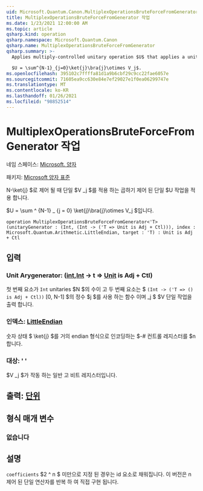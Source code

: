 ```yaml
---
uid: Microsoft.Quantum.Canon.MultiplexOperationsBruteForceFromGenerator
title: MultiplexOperationsBruteForceFromGenerator 작업
ms.date: 1/23/2021 12:00:00 AM
ms.topic: article
qsharp.kind: operation
qsharp.namespace: Microsoft.Quantum.Canon
qsharp.name: MultiplexOperationsBruteForceFromGenerator
qsharp.summary: >-
  Applies multiply-controlled unitary operation $U$ that applies a unitary $V_j$ when controlled by n-qubit number state $\ket{j}$.

  $U = \sum^{N-1}_{j=0}\ket{j}\bra{j}\otimes V_j$.
ms.openlocfilehash: 395102c7ffffa81d1a9b6cbf29c9cc22fae6057e
ms.sourcegitcommit: 71605ea9cc630e84e7ef29027e1f0ea06299747e
ms.translationtype: MT
ms.contentlocale: ko-KR
ms.lasthandoff: 01/26/2021
ms.locfileid: "98852514"
---
```

# <a name="multiplexoperationsbruteforcefromgenerator-operation"></a>MultiplexOperationsBruteForceFromGenerator 작업

네임 스페이스: [Microsoft. 양자](xref:Microsoft.Quantum.Canon)

패키지: [Microsoft 양자 표준](https://nuget.org/packages/Microsoft.Quantum.Standard)


N-\ket{j} $로 제어 될 때 단일 $V _j $를 적용 하는 곱하기 제어 된 단일 $U 작업을 적용 합니다.

$U = \sum ^ {N-1} _ {j = 0} \ket{j}\bra{j}\otimes V_j $입니다.

```qsharp
operation MultiplexOperationsBruteForceFromGenerator<'T> (unitaryGenerator : (Int, (Int -> ('T => Unit is Adj + Ctl))), index : Microsoft.Quantum.Arithmetic.LittleEndian, target : 'T) : Unit is Adj + Ctl
```


## <a name="input"></a>입력

### <a name="unitarygenerator--intint---t--unit--is-adj--ctl"></a>Unit Arygenerator: ([int](xref:microsoft.quantum.lang-ref.int),[Int](xref:microsoft.quantum.lang-ref.int) -> t => [Unit](xref:microsoft.quantum.lang-ref.unit)  is Adj + Ctl)

첫 번째 요소가 `Int` unitaries $N $의 수이 고 두 번째 요소는 $ `(Int -> ('T => () is Adj + Ctl))` [0, N-1] $의 정수 $j $를 사용 하는 함수 이며 _j $ $V 단일 작업을 출력 합니다.


### <a name="index--littleendian"></a>인덱스: [LittleEndian](xref:Microsoft.Quantum.Arithmetic.LittleEndian)

숫자 상태 $ \ket{j} $를 거의 endian 형식으로 인코딩하는 $-# 컨트롤 레지스터를 $n 합니다.


### <a name="target--t"></a>대상: ' '

$V _j $가 작동 하는 일반 고 비트 레지스터입니다.



## <a name="output--unit"></a>출력: [단위](xref:microsoft.quantum.lang-ref.unit)



## <a name="type-parameters"></a>형식 매개 변수

### <a name="t"></a>없습니다



## <a name="remarks"></a>설명

`coefficients` $2 ^ n $ 미만으로 지정 된 경우는 id 요소로 채워집니다. 이 버전은 n 제어 된 단일 연산자를 반복 하 여 직접 구현 됩니다.